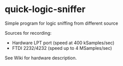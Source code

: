 quick-logic-sniffer
===================

Simple program for logic sniffing from different source

Sources for recording:
* Hardware LPT port (speed at 400 kSamples/sec)
* FTDI 2232/4232 (speed up to 4 MSamples/sec)

See Wiki for hardware description.
